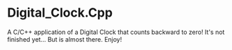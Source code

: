 # Digital_Clock.Cpp
A C/C++ application of a Digital Clock that counts backward to zero!
It's not finished yet... But is almost there.
Enjoy!
